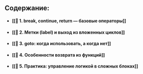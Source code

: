 
## Содержание:

- #### [[📘 1. break, continue, return — базовые операторы]]
- #### [[📘 2. Метки (label) и выход из вложенных циклов]]
- #### [[📘 3. goto: когда использовать, а когда нет]]
- #### [[📘 4. Особенности возврата из функций]]
- #### [[📘 5. Практика: управление логикой в сложных блоках]]
